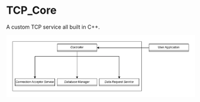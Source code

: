 # TCP_Core
A custom TCP service all built in C++.

![alt text](https://github.com/GeorgeSixth/TCP_Core/blob/main/assets/TCP_CORE.png?raw=true)
